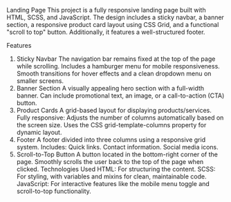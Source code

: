 Landing Page 
This project is a fully responsive landing page built with HTML, SCSS, and JavaScript. The design includes a sticky navbar, a banner section, a responsive product card layout using CSS Grid, and a functional "scroll to top" button. Additionally, it features a well-structured footer.

Features
1. Sticky Navbar
The navigation bar remains fixed at the top of the page while scrolling.
Includes a hamburger menu for mobile responsiveness.
Smooth transitions for hover effects and a clean dropdown menu on smaller screens.
2. Banner Section
A visually appealing hero section with a full-width banner.
Can include promotional text, an image, or a call-to-action (CTA) button.
3. Product Cards
A grid-based layout for displaying products/services.
Fully responsive:
Adjusts the number of columns automatically based on the screen size.
Uses the CSS grid-template-columns property for dynamic layout.
4. Footer
A footer divided into three columns using a responsive grid system.
Includes:
Quick links.
Contact information.
Social media icons.
5. Scroll-to-Top Button
A button located in the bottom-right corner of the page.
Smoothly scrolls the user back to the top of the page when clicked.
Technologies Used
HTML: For structuring the content.
SCSS: For styling, with variables and mixins for clean, maintainable code.
JavaScript: For interactive features like the mobile menu toggle and scroll-to-top functionality.
